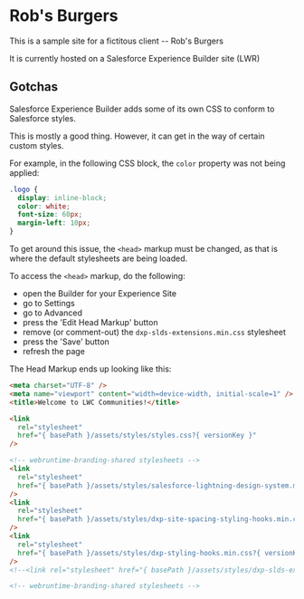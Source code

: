 # Rob's Burgers

This is a sample site for a fictitous client -- Rob's Burgers

It is currently hosted on a Salesforce Experience Builder site (LWR)

## Gotchas

Salesforce Experience Builder adds some of its own CSS to conform to Salesforce styles.

This is mostly a good thing. However, it can get in the way of certain custom styles.

For example, in the following CSS block, the `color` property was not being applied:

```css
.logo {
  display: inline-block;
  color: white;
  font-size: 60px;
  margin-left: 10px;
}
```

To get around this issue, the `<head>` markup must be changed, as that is where the default stylesheets are being loaded.

To access the `<head>` markup, do the following:

- open the Builder for your Experience Site
- go to Settings
- go to Advanced
- press the 'Edit Head Markup' button
- remove (or comment-out) the `dxp-slds-extensions.min.css` stylesheet
- press the 'Save' button
- refresh the page

The Head Markup ends up looking like this:

```html
<meta charset="UTF-8" />
<meta name="viewport" content="width=device-width, initial-scale=1" />
<title>Welcome to LWC Communities!</title>

<link
  rel="stylesheet"
  href="{ basePath }/assets/styles/styles.css?{ versionKey }"
/>

<!-- webruntime-branding-shared stylesheets -->
<link
  rel="stylesheet"
  href="{ basePath }/assets/styles/salesforce-lightning-design-system.min.css?{ versionKey }"
/>
<link
  rel="stylesheet"
  href="{ basePath }/assets/styles/dxp-site-spacing-styling-hooks.min.css?{ versionKey }"
/>
<link
  rel="stylesheet"
  href="{ basePath }/assets/styles/dxp-styling-hooks.min.css?{ versionKey }"
/>
<!--<link rel="stylesheet" href="{ basePath }/assets/styles/dxp-slds-extensions.min.css?{ versionKey }" /> -->

<!-- webruntime-branding-shared stylesheets -->
```
